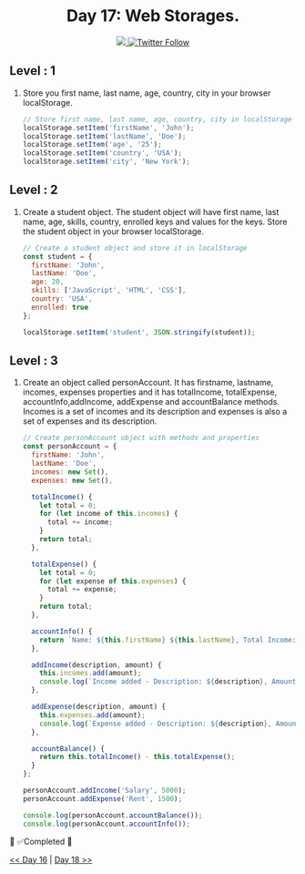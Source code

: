 <div align="center">
  <h1> Day 17: Web Storages.</h1>
  <a class="header-badge" target="_blank" href="https://www.linkedin.com/in/manthan-ankolekar-597b07a8/">
  <img src="https://img.shields.io/badge/style--5eba00.svg?label=LinkedIn&logo=linkedin&style=social">
  </a>
  <a class="header-badge" target="_blank" href="https://twitter.com/manthan_ank">
  <img alt="Twitter Follow" src="https://img.shields.io/twitter/follow/manthan_ank?style=social">
  </a>
</div>

## Level : 1

1. Store you first name, last name, age, country, city in your browser localStorage.

    ```jsx
    // Store first name, last name, age, country, city in localStorage
    localStorage.setItem('firstName', 'John');
    localStorage.setItem('lastName', 'Doe');
    localStorage.setItem('age', '25');
    localStorage.setItem('country', 'USA');
    localStorage.setItem('city', 'New York');
    ```

## Level : 2

1. Create a student object. The student object will have first name, last name, age, skills, country, enrolled keys and values for the keys. Store the student object in your browser localStorage.

    ```jsx
    // Create a student object and store it in localStorage
    const student = {
      firstName: 'John',
      lastName: 'Doe',
      age: 20,
      skills: ['JavaScript', 'HTML', 'CSS'],
      country: 'USA',
      enrolled: true
    };

    localStorage.setItem('student', JSON.stringify(student));
    ```

## Level : 3

1. Create an object called personAccount. It has firstname, lastname, incomes, expenses properties and it has totalIncome, totalExpense, accountInfo,addIncome, addExpense and accountBalance methods. Incomes is a set of incomes and its description and expenses is also a set of expenses and its description.

    ```jsx
    // Create personAccount object with methods and properties
    const personAccount = {
      firstName: 'John',
      lastName: 'Doe',
      incomes: new Set(),
      expenses: new Set(),

      totalIncome() {
        let total = 0;
        for (let income of this.incomes) {
          total += income;
        }
        return total;
      },

      totalExpense() {
        let total = 0;
        for (let expense of this.expenses) {
          total += expense;
        }
        return total;
      },

      accountInfo() {
        return `Name: ${this.firstName} ${this.lastName}, Total Income: ${this.totalIncome()}, Total Expense: ${this.totalExpense()}`;
      },

      addIncome(description, amount) {
        this.incomes.add(amount);
        console.log(`Income added - Description: ${description}, Amount: ${amount}`);
      },

      addExpense(description, amount) {
        this.expenses.add(amount);
        console.log(`Expense added - Description: ${description}, Amount: ${amount}`);
      },

      accountBalance() {
        return this.totalIncome() - this.totalExpense();
      }
    };

    personAccount.addIncome('Salary', 5000);
    personAccount.addExpense('Rent', 1500);

    console.log(personAccount.accountBalance());
    console.log(personAccount.accountInfo());
    ```

🎉 ✅Completed 🎉

[<< Day 16](/Day16/index.md) | [Day 18 >>](/Day18/index.md)
